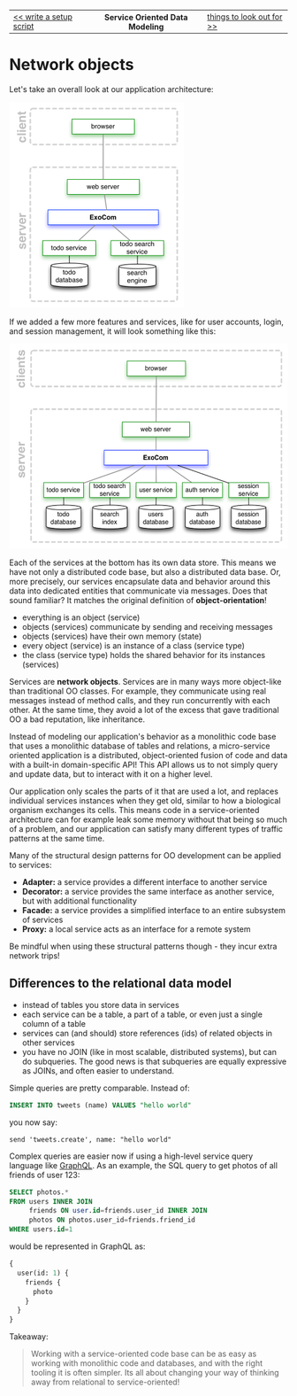 <table>
  <tr>
    <td><a href="16_write_setup_scripts.md">&lt;&lt; write a setup script</a></td>
    <th>Service Oriented Data Modeling</th>
    <td><a href="18_things_to_look_out_for.md">things to look out for &gt;&gt;</a></td>
  </tr>
</table>


# Network objects

Let's take an overall look at our application architecture:

<img src="17_architecture.png" width="316" height="372">

If we added a few more features and services,
like for user accounts, login, and session management,
it will look something like this:

<img src="17_architecture_full.png" width="538" height="370">

Each of the services at the bottom has its own data store.
This means we have not only a distributed code base,
but also a distributed data base.
Or, more precisely, our services encapsulate
data and behavior around this data
into dedicated entities
that communicate via messages.
Does that sound familiar?
It matches the original definition of __object-orientation__!
* everything is an object (service)
* objects (services) communicate by sending and receiving messages
* objects (services) have their own memory (state)
* every object (service) is an instance of a class (service type)
* the class (service type) holds the shared behavior for its instances (services)

Services are __network objects__.
Services are in many ways more object-like than traditional OO classes.
For example,
they communicate using real messages instead of method calls,
and they run concurrently with each other.
At the same time,
they avoid a lot of the excess that gave traditional OO a bad reputation,
like inheritance.

Instead of modeling our application's behavior as a monolithic code base
that uses a monolithic database of tables and relations,
a micro-service oriented application
is a distributed, object-oriented fusion of code and data
with a built-in domain-specific API!
This API allows us to not simply query and update data,
but to interact with it on a higher level.

Our application only scales the parts of it that are used a lot,
and replaces individual services instances when they get old,
similar to how a biological organism exchanges its cells.
This means code in a service-oriented architecture
can for example leak some memory without that being so much of a problem,
and our application can satisfy many different types of traffic patterns at the same time.

Many of the structural design patterns for OO development can be applied to services:
* __Adapter:__ a service provides a different interface to another service
* __Decorator:__ a service provides the same interface as another service, but with additional functionality
* __Facade:__ a service provides a simplified interface to an entire subsystem of services
* __Proxy:__ a local service acts as an interface for a remote system

Be mindful when using these structural patterns though - they incur extra network trips!


## Differences to the relational data model

* instead of tables you store data in services
* each service can be a table, a part of a table, or even just a single column of a table
* services can (and should) store references (ids) of related objects in other services
* you have no JOIN (like in most scalable, distributed systems),
  but can do subqueries.
  The good news is that subqueries are equally expressive as JOINs,
  and often easier to understand.


Simple queries are pretty comparable. Instead of:

```sql
INSERT INTO tweets (name) VALUES "hello world"
```

you now say:

```livescript
send 'tweets.create', name: "hello world"
```

Complex queries are easier now if using a high-level service query language like
[GraphQL](https://facebook.github.io/react/blog/2015/05/01/graphql-introduction.html).
As an example, the SQL query to get photos of all friends of user 123:

```sql
SELECT photos.*
FROM users INNER JOIN
     friends ON user.id=friends.user_id INNER JOIN
     photos ON photos.user_id=friends.friend_id
WHERE users.id=1
```

would be represented in GraphQL as:

```graphql
{
  user(id: 1) {
    friends {
      photo
    }
  }
}
```

Takeaway:

> Working with a service-oriented code base
> can be as easy as working with monolithic code and databases,
> and with the right tooling it is often simpler.
> Its all about changing your way of thinking
> away from relational to service-oriented!


